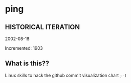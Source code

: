 # ping

## HISTORICAL ITERATION
2002-08-18

Incremented: 1903

## What is this?? 
Linux skills to hack the github commit visualization chart `;-)`
